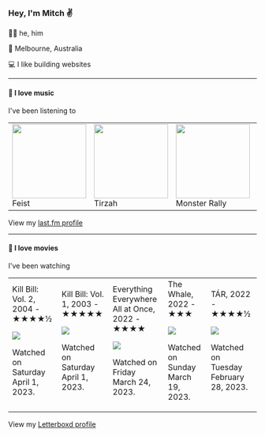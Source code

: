 <article><h3>Hey, I&#x27;m Mitch ✌️</h3><section><p>🙆‍♂️ he, him</p><p>📍 Melbourne, Australia</p><p>💻 I like building websites</p></section><hr/><section><h4>💽 I love music</h4><p>I&#x27;ve been listening to</p><table><tbody><td><img src="https://lastfm.freetls.fastly.net/i/u/174s/ee8a78424bc41b190c85a3cc3e6aaf17.png" height="150px" alt="" role="presentation"/><br/>Feist</td><td><img src="https://lastfm.freetls.fastly.net/i/u/174s/1961645688c754bd7a26bd540b9f7a7d.png" height="150px" alt="" role="presentation"/><br/>Tirzah</td><td><img src="https://lastfm.freetls.fastly.net/i/u/174s/f48ebac7c177e2ebf41f5818daa90372.png" height="150px" alt="" role="presentation"/><br/>Monster Rally</td><td><img src="https://lastfm.freetls.fastly.net/i/u/174s/9a55c36dbb36490bdc061bad570ef94d.png" height="150px" alt="" role="presentation"/><br/>Lana Del Rey</td><td><img src="https://lastfm.freetls.fastly.net/i/u/174s/b53fb2972136d3b4807ade225392e246.png" height="150px" alt="" role="presentation"/><br/>Fred again..</td></tbody></table><span>View my <a href="https://www.last.fm/user/mylsb">last.fm profile</a></span></section><hr/><section><h4>📼 I love movies</h4><p>I&#x27;ve been watching</p><table><tbody><td>Kill Bill: Vol. 2, 2004 - ★★★★½<br/><span> <p><img src="https://a.ltrbxd.com/resized/sm/upload/ka/7q/dh/8m/bxbX4sHZHcy81dnNs4VAVs7HXDL-0-600-0-900-crop.jpg?v=52e9a07730"/></p> <p>Watched on Saturday April 1, 2023.</p> </span></td><td>Kill Bill: Vol. 1, 2003 - ★★★★★<br/><span> <p><img src="https://a.ltrbxd.com/resized/sm/upload/sw/w2/ep/v4/9O50TVszkz0dcP5g6Ej33UhR7vw-0-600-0-900-crop.jpg?v=5a65f5202f"/></p> <p>Watched on Saturday April 1, 2023.</p> </span></td><td>Everything Everywhere All at Once, 2022 - ★★★★<br/><span> <p><img src="https://a.ltrbxd.com/resized/film-poster/4/7/4/4/7/4/474474-everything-everywhere-all-at-once-0-600-0-900-crop.jpg?v=281f1a041e"/></p> <p>Watched on Friday March 24, 2023.</p> </span></td><td>The Whale, 2022 - ★★★<br/><span> <p><img src="https://a.ltrbxd.com/resized/film-poster/7/0/3/4/7/8/703478-the-whale-0-600-0-900-crop.jpg?v=84e98165fb"/></p> <p>Watched on Sunday March 19, 2023.</p> </span></td><td>TÁR, 2022 - ★★★★½<br/><span> <p><img src="https://a.ltrbxd.com/resized/film-poster/7/3/4/0/9/6/734096-tar-0-600-0-900-crop.jpg?v=e6d8348cff"/></p> <p>Watched on Tuesday February 28, 2023.</p> </span></td></tbody></table><span>View my <a href="https://letterboxd.com/myslab/">Letterboxd profile</a></span></section></article>